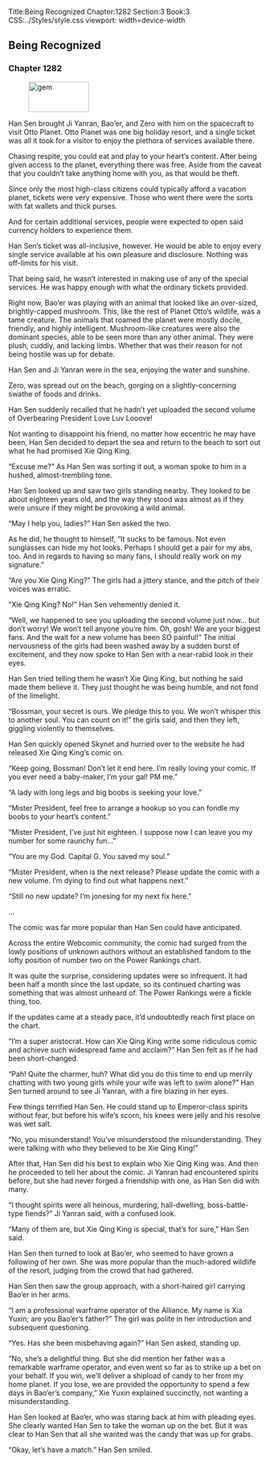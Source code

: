 Title:Being Recognized 
Chapter:1282 
Section:3 
Book:3 
CSS:../Styles/style.css 
viewport: width=device-width
  
## Being Recognized
### Chapter 1282 
<figure>
	<img src="../Images/gem.gif" alt="gem" id="gem" width="120" height="60" />
</figure>
  

  
  Han Sen brought Ji Yanran, Bao’er, and Zero with him on the spacecraft to visit Otto Planet. Otto Planet was one big holiday resort, and a single ticket was all it took for a visitor to enjoy the plethora of services available there.

Chasing respite, you could eat and play to your heart’s content. After being given access to the planet, everything there was free. Aside from the caveat that you couldn’t take anything home with you, as that would be theft.

Since only the most high-class citizens could typically afford a vacation planet, tickets were very expensive. Those who went there were the sorts with fat wallets and thick purses.

And for certain additional services, people were expected to open said currency holders to experience them.

Han Sen’s ticket was all-inclusive, however. He would be able to enjoy every single service available at his own pleasure and disclosure. Nothing was off-limits for his visit.

That being said, he wasn’t interested in making use of any of the special services. He was happy enough with what the ordinary tickets provided.

Right now, Bao’er was playing with an animal that looked like an over-sized, brightly-capped mushroom. This, like the rest of Planet Otto’s wildlife, was a tame creature. The animals that roamed the planet were mostly docile, friendly, and highly intelligent. Mushroom-like creatures were also the dominant species, able to be seen more than any other animal. They were plush, cuddly, and lacking limbs. Whether that was their reason for not being hostile was up for debate.

Han Sen and Ji Yanran were in the sea, enjoying the water and sunshine.

Zero, was spread out on the beach, gorging on a slightly-concerning swathe of foods and drinks.

Han Sen suddenly recalled that he hadn’t yet uploaded the second volume of Overbearing President Love Luv Looove!

Not wanting to disappoint his friend, no matter how eccentric he may have been, Han Sen decided to depart the sea and return to the beach to sort out what he had promised Xie Qing King.

“Excuse me?” As Han Sen was sorting it out, a woman spoke to him in a hushed, almost-trembling tone.

Han Sen looked up and saw two girls standing nearby. They looked to be about eighteen years old, and the way they stood was almost as if they were unsure if they might be provoking a wild animal.

“May I help you, ladies?” Han Sen asked the two.

As he did, he thought to himself, “It sucks to be famous. Not even sunglasses can hide my hot looks. Perhaps I should get a pair for my abs, too. And in regards to having so many fans, I should really work on my signature.”

“Are you Xie Qing King?” The girls had a jittery stance, and the pitch of their voices was erratic.

“Xie Qing King? No!” Han Sen vehemently denied it.

“Well, we happened to see you uploading the second volume just now… but don’t worry! We won’t tell anyone you’re him. Oh, gosh! We are your biggest fans. And the wait for a new volume has been SO painful!” The initial nervousness of the girls had been washed away by a sudden burst of excitement, and they now spoke to Han Sen with a near-rabid look in their eyes.

Han Sen tried telling them he wasn’t Xie Qing King, but nothing he said made them believe it. They just thought he was being humble, and not fond of the limelight.

“Bossman, your secret is ours. We pledge this to you. We won’t whisper this to another soul. You can count on it!” the girls said, and then they left, giggling violently to themselves.

Han Sen quickly opened Skynet and hurried over to the website he had released Xie Qing King’s comic on.

“Keep going, Bossman! Don’t let it end here. I’m really loving your comic. If you ever need a baby-maker, I’m your gal! PM me.”

“A lady with long legs and big boobs is seeking your love.”

“Mister President, feel free to arrange a hookup so you can fondle my boobs to your heart’s content.”

“Mister President, I’ve just hit eighteen. I suppose now I can leave you my number for some raunchy fun…”

“You are my God. Capital G. You saved my soul.”

“Mister President, when is the next release? Please update the comic with a new volume. I’m dying to find out what happens next.”

“Still no new update? I’m jonesing for my next fix here.”

…

The comic was far more popular than Han Sen could have anticipated.

Across the entire Webcomic community, the comic had surged from the lowly positions of unknown authors without an established fandom to the lofty position of number two on the Power Rankings chart.

It was quite the surprise, considering updates were so infrequent. It had been half a month since the last update, so its continued charting was something that was almost unheard of. The Power Rankings were a fickle thing, too.

If the updates came at a steady pace, it’d undoubtedly reach first place on the chart.

“I’m a super aristocrat. How can Xie Qing King write some ridiculous comic and achieve such widespread fame and acclaim?” Han Sen felt as if he had been short-changed.

“Pah! Quite the charmer, huh? What did you do this time to end up merrily chatting with two young girls while your wife was left to swim alone?” Han Sen turned around to see Ji Yanran, with a fire blazing in her eyes.

Few things terrified Han Sen. He could stand up to Emperor-class spirits without fear, but before his wife’s scorn, his knees were jelly and his resolve was wet salt.

“No, you misunderstand! You’ve misunderstood the misunderstanding. They were talking with who they believed to be Xie Qing King!”

After that, Han Sen did his best to explain who Xie Qing King was. And then he proceeded to tell her about the comic. Ji Yanran had encountered spirits before, but she had never forged a friendship with one, as Han Sen did with many.

“I thought spirits were all heinous, murdering, hall-dwelling, boss-battle-type fiends?” Ji Yanran said, with a confused look.

“Many of them are, but Xie Qing King is special, that’s for sure,” Han Sen said.

Han Sen then turned to look at Bao’er, who seemed to have grown a following of her own. She was more popular than the much-adored wildlife of the resort, judging from the crowd that had gathered.

Han Sen then saw the group approach, with a short-haired girl carrying Bao’er in her arms.

“I am a professional warframe operator of the Alliance. My name is Xia Yuxin; are you Bao’er’s father?” The girl was polite in her introduction and subsequent questioning.

“Yes. Has she been misbehaving again?” Han Sen asked, standing up.

“No, she’s a delightful thing. But she did mention her father was a remarkable warframe operator, and even went so far as to strike up a bet on your behalf. If you win, we’ll deliver a shipload of candy to her from my home planet. If you lose, we are provided the opportunity to spend a few days in Bao’er’s company,” Xie Yuxin explained succinctly, not wanting a misunderstanding.

Han Sen looked at Bao’er, who was staring back at him with pleading eyes. She clearly wanted Han Sen to take the woman up on the bet. But it was clear to Han Sen that all she wanted was the candy that was up for grabs.

“Okay, let’s have a match.” Han Sen smiled.
